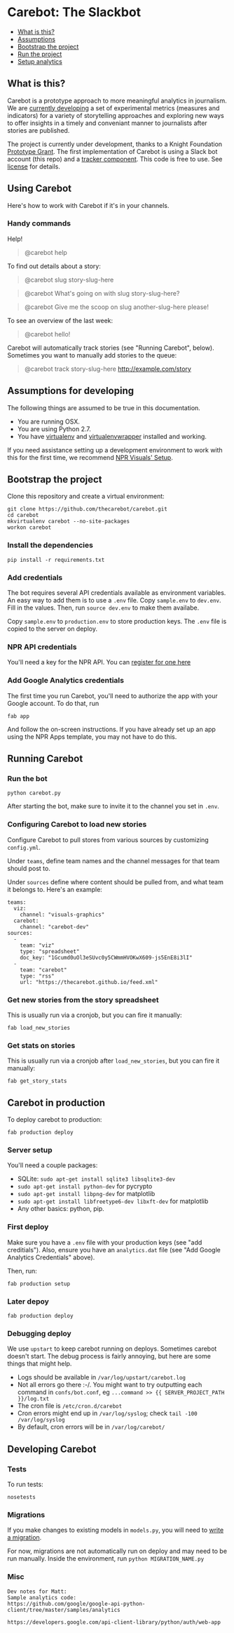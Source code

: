 # Carebot: The Slackbot

* [What is this?](#what-is-this)
* [Assumptions](#assumptions)
* [Bootstrap the project](#bootstrap-the-project)
* [Run the project](#run-the-project)
* [Setup analytics](#setup-analytics)

## What is this?

Carebot is a prototype approach to more meaningful analytics in journalism. We are [currently developing](https://github.com/thecarebot/carebot/wiki) a set of experimental metrics (measures and indicators) for a variety of storytelling approaches and exploring new ways to offer insights in a timely and conveniant manner to journalists after stories are published.

The project is currently under development, thanks to a Knight Foundation [Prototype Grant](http://www.knightfoundation.org/grants/201551645/). The first implementation of Carebot is using a Slack bot account (this repo) and a [tracker component](https://github.com/thecarebot/carebot-tracker). This code is free to use. See [license](https://github.com/thecarebot/carebot/blob/master/LICENSE.md) for details.

## Using Carebot

Here's how to work with Carebot if it's in your channels. 

### Handy commands

Help!

> @carebot help

To find out details about a story: 

> @carebot slug story-slug-here

> @carebot What's going on with slug story-slug-here?

> @carebot Give me the scoop on slug another-slug-here please! 

To see an overview of the last week: 

> @carebot hello!

Carebot will automatically track stories (see "Running Carebot", below). Sometimes you want to manually add stories to the queue:

> @carebot track story-slug-here http://example.com/story

## Assumptions for developing

The following things are assumed to be true in this documentation.

* You are running OSX.
* You are using Python 2.7.
* You have [virtualenv](https://pypi.python.org/pypi/virtualenv) and [virtualenvwrapper](https://pypi.python.org/pypi/virtualenvwrapper) installed and working.

If you need assistance setting up a development environment to work with this for the first time, we recommend [NPR Visuals' Setup](http://blog.apps.npr.org/2013/06/06/how-to-setup-a-developers-environment.html).

## Bootstrap the project

Clone this repository and create a virtual environment:
```
git clone https://github.com/thecarebot/carebot.git
cd carebot
mkvirtualenv carebot --no-site-packages
workon carebot
```

### Install the dependencies

```
pip install -r requirements.txt
```

### Add credentials

The bot requires several API credentials available as environment variables.
An easy way to add them is to use a `.env` file. Copy `sample.env` to `dev.env`.
Fill in the values. Then, run `source dev.env` to make them availabe.

Copy `sample.env` to `production.env` to store production keys. The `.env` file
is copied to the server on deploy.

### NPR API credentials

You'll need a key for the NPR API. You can [register for one here](http://www.npr.org/api/index.php)

### Add Google Analytics credentials

The first time you run Carebot, you'll need to authorize the app with your
Google account. To do that, run

```
fab app
```

And follow the on-screen instructions. If you have already set up an app using
the NPR Apps template, you may not have to do this.

## Running Carebot

### Run the bot

```
python carebot.py
```

After starting the bot, make sure to invite it to the channel you set in `.env`.

### Configuring Carebot to load new stories

Configure Carebot to pull stores from various sources by customizing `config.yml`.

Under `teams`, define team names and the channel messages for that team should
post to.

Under `sources` define where content should be pulled from, and what team it
belongs to. Here's an example:

```
teams:
  viz:
    channel: "visuals-graphics"
  carebot:
    channel: "carebot-dev"
sources:
  -
    team: "viz"
    type: "spreadsheet"
    doc_key: "1Gcumd0uOl3eSUvc0y5CWmmHVOKwX609-js5EnE8i3lI"
  -
    team: "carebot"
    type: "rss"
    url: "https://thecarebot.github.io/feed.xml"

```

### Get new stories from the story spreadsheet

This is usually run via a cronjob, but you can fire it manually:

```
fab load_new_stories
```

### Get stats on stories

This is usually run via a cronjob after `load_new_stories`, but you can fire it
manually:

```
fab get_story_stats
```

## Carebot in production 

To deploy carebot to production:

```
fab production deploy
```

### Server setup

You'll need a couple packages:

* SQLite: `sudo apt-get install sqlite3 libsqlite3-dev`
* `sudo apt-get install python-dev` for pycrypto
* `sudo apt-get install libpng-dev` for matplotlib
* `sudo apt-get install libfreetype6-dev libxft-dev` for matplotlib
* Any other basics: python, pip.

### First deploy

Make sure you have a `.env` file with your production keys (see "add
creditials"). Also, ensure you have an `analytics.dat` file (see "Add Google
Analytics Credentials" above).

Then, run:

```
fab production setup
```

### Later depoy

```
fab production deploy
```

### Debugging deploy

We use `upstart` to keep carebot running on deploys. Sometimes carebot doesn't
start. The debug process is fairly annoying, but here are some things that might
help.

* Logs should be available in `/var/log/upstart/carebot.log`
* Not all errors go there :-/. You might want to try outputting each command in `confs/bot.conf`, eg `...command >> {{ SERVER_PROJECT_PATH }}/log.txt`
* The cron file is `/etc/cron.d/carebot`
* Cron errors might end up in `/var/log/syslog`; check `tail -100 /var/log/syslog`
* By default, cron errors will be in `/var/log/carebot/`

## Developing Carebot

### Tests

To run tests:

```
nosetests
```

### Migrations
If you make changes to existing models in `models.py`, you will need to [write
a migration](http://docs.peewee-orm.com/en/latest/peewee/playhouse.html#migrate).

For now, migrations are not automatically run on deploy and may need to be run
manually. Inside the environment, run `python MIGRATION_NAME.py`

### Misc
```
Dev notes for Matt:
Sample analytics code:
https://github.com/google/google-api-python-client/tree/master/samples/analytics

https://developers.google.com/api-client-library/python/auth/web-app
```

